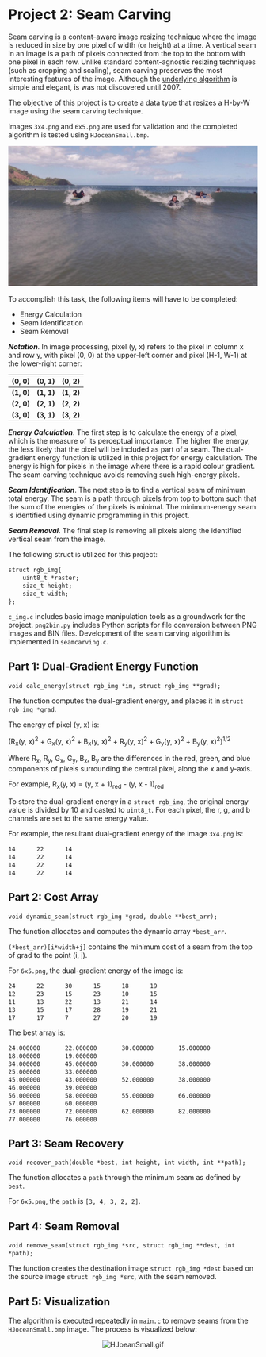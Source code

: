 # Project 2: Seam Carving

Seam carving is a content-aware image resizing technique where the image is reduced in size by one pixel of width (or height) at a time. A vertical seam in an image is a path of pixels connected from the top to the bottom with one pixel in each row. Unlike standard content-agnostic resizing techniques (such as cropping and scaling), seam carving preserves the most interesting features of the image. Although the [underlying algorithm] is simple and elegant, is was not discovered until 2007.

The objective of this project is to create a data type that resizes a H-by-W image using the seam carving technique.

Images `3x4.png` and `6x5.png` are used for validation and the completed algorithm is tested using `HJoceanSmall.bmp`.

<p align="center">
  <img src="HJoceanSmall.bmp" alt="HJoceanSmall.bmp"/>
</p>

To accomplish this task, the following items will have to be completed:

* Energy Calculation
* Seam Identification
* Seam Removal

**_Notation_**. In image processing, pixel (y, x) refers to the pixel in column x and row y, with pixel (0, 0) at the upper-left corner and pixel (H-1, W-1) at the lower-right corner:

|   (0, 0)   |   (0, 1)   |   (0, 2)   |
|:----------:|:----------:|:----------:|
| **(1, 0)** | **(1, 1)** | **(1, 2)** |
| **(2, 0)** | **(2, 1)** | **(2, 2)** |
| **(3, 0)** | **(3, 1)** | **(3, 2)** |

**_Energy Calculation_**. The first step is to calculate the energy of a pixel, which is the measure of its perceptual importance. The higher the energy, the less likely that the pixel will be included as part of a seam. The dual-gradient energy function is utilized in this project for energy calculation. The energy is high for pixels in the image where there is a rapid colour gradient. The seam carving technique avoids removing such high-energy pixels.

**_Seam Identification_**. The next step is to find a vertical seam of minimum total energy. The seam is a path through pixels from top to bottom such that the sum of the energies of the pixels is minimal. The minimum-energy seam is identified using dynamic programming in this project.

**_Seam Removal_**. The final step is removing all pixels along the identified vertical seam from the image.

The following struct is utilized for this project:
```
struct rgb_img{
    uint8_t *raster;
    size_t height;
    size_t width;
};
```

`c_img.c` includes basic image manipulation tools as a groundwork for the project. `png2bin.py` includes Python scripts for file conversion between PNG images and BIN files. Development of the seam carving algorithm is implemented in `seamcarving.c`.

## Part 1: Dual-Gradient Energy Function

```
void calc_energy(struct rgb_img *im, struct rgb_img **grad);
```

The function computes the dual-gradient energy, and places it in `struct rgb_img *grad`.

The energy of pixel (y, x) is:

 (R<sub>x</sub>(y, x)<sup>2</sup> + G<sub>x</sub>(y, x)<sup>2</sup> + B<sub>x</sub>(y, x)<sup>2</sup> + R<sub>y</sub>(y, x)<sup>2</sup> + G<sub>y</sub>(y, x)<sup>2</sup> + B<sub>y</sub>(y, x)<sup>2</sup>)<sup>1/2</sup>

 Where R<sub>x</sub>, R<sub>y</sub>, G<sub>x</sub>, G<sub>y</sub>, B<sub>x</sub>, B<sub>y</sub> are the differences in the red, green, and blue components of pixels surrounding the central pixel, along the x and y-axis.

 For example, R<sub>x</sub>(y, x) = (y, x + 1)<sub>red</sub> - (y, x - 1)<sub>red</sub>

 To store the dual-gradient energy in a `struct rgb_img`, the original energy value is divided by 10 and casted to `uint8_t`. For each pixel, the r, g, and b channels are set to the same energy value.

For example, the resultant dual-gradient energy of the image `3x4.png` is:
```
14      22      14
14      22      14
14      22      14
14      22      14
```

## Part 2: Cost Array

```
void dynamic_seam(struct rgb_img *grad, double **best_arr);
```

The function allocates and computes the dynamic array `*best_arr`.

`(*best_arr)[i*width+j]` contains the minimum cost of a seam from the top of grad to the point (i, j).

For `6x5.png`, the dual-gradient energy of the image is:
```
24      22      30      15      18      19
12      23      15      23      10      15
11      13      22      13      21      14
13      15      17      28      19      21
17      17      7       27      20      19
```

The best array is:
```
24.000000       22.000000       30.000000       15.000000       18.000000       19.000000
34.000000       45.000000       30.000000       38.000000       25.000000       33.000000
45.000000       43.000000       52.000000       38.000000       46.000000       39.000000
56.000000       58.000000       55.000000       66.000000       57.000000       60.000000
73.000000       72.000000       62.000000       82.000000       77.000000       76.000000
```

## Part 3: Seam Recovery

```
void recover_path(double *best, int height, int width, int **path);
```

The function allocates a `path` through the minimum seam as defined by `best`.

For `6x5.png`, the `path` is `[3, 4, 3, 2, 2]`.

## Part 4: Seam Removal

```
void remove_seam(struct rgb_img *src, struct rgb_img **dest, int *path);
```

The function creates the destination image `struct rgb_img *dest` based on the source image `struct rgb_img *src`, with the seam removed.

## Part 5: Visualization

The algorithm is executed repeatedly in `main.c` to remove seams from the `HJoceanSmall.bmp` image. The process is visualized below:

<p align="center">
  <img src="HJoceanSmall.gif" alt="HJoeanSmall.gif"/>
</p>

[underlying algorithm]: https://www.youtube.com/watch?v=6NcIJXTlugc
